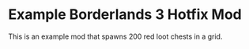 # Example Borderlands 3 Hotfix Mod

This is an example mod that spawns 200 red loot chests in a grid.
